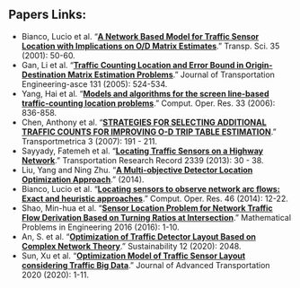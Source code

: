## Papers Links: 
- Bianco, Lucio et al. “[**A Network Based Model for Traffic Sensor Location with Implications on O/D Matrix Estimates**](https://www.jstor.org/stable/pdf/25768939.pdf?refreqid=excelsior%3Af906529efbec8c1d837c77b31c022ddf).” Transp. Sci. 35 (2001): 50-60. 
- Gan, Li et al. “[**Traffic Counting Location and Error Bound in Origin-Destination Matrix Estimation Problems**](https://ascelibrary.org/doi/pdf/10.1061/%28ASCE%290733-947X%282005%29131%3A7%28524%29).” Journal of Transportation Engineering-asce 131 (2005): 524-534. 
- Yang, Hai et al. “[**Models and algorithms for the screen line-based traffic-counting location problems**](https://www.sciencedirect.com/science/article/pii/S0305054804002011).” Comput. Oper. Res. 33 (2006): 836-858. 
- Chen, Anthony et al. “[**STRATEGIES FOR SELECTING ADDITIONAL TRAFFIC COUNTS FOR IMPROVING O-D TRIP TABLE ESTIMATION**](https://www.tandfonline.com/doi/pdf/10.1080/18128600708685673).” Transportmetrica 3 (2007): 191 - 211.
- Sayyady, Fatemeh et al. “[**Locating Traffic Sensors on a Highway Network**](https://journals.sagepub.com/doi/pdf/10.3141/2339-04).” Transportation Research Record 2339 (2013): 30 - 38. 
- Liu, Yang and Ning Zhu. “[**A Multi-objective Detector Location Optimization Approach**](https://ascelibrary.org/doi/pdf/10.1061/9780784413623.172).” (2014).
- Bianco, Lucio et al. “[**Locating sensors to observe network arc flows: Exact and heuristic approaches**](https://pdf.sciencedirectassets.com/271709/1-s2.0-S0305054814X0002X/1-s2.0-S030505481300364X/main.pdf?X-Amz-Security-Token=IQoJb3JpZ2luX2VjEIf%2F%2F%2F%2F%2F%2F%2F%2F%2F%2FwEaCXVzLWVhc3QtMSJGMEQCID9RULCaECSkeHwOtOZysqh3Z3%2FlNy1yegNi%2FLbpeveNAiAt%2FsFXokxsLox4uUwT2hdqHwBMWoa1frxxQo1Z%2B0uH3CqDBAjw%2F%2F%2F%2F%2F%2F%2F%2F%2F%2F8BEAQaDDA1OTAwMzU0Njg2NSIMiAilfHf0AH%2Fkb%2FSvKtcDHkhsONjCVR%2BWIKdIgyXG1y%2FiLdSTLY9l4evDBVJ%2FI123kRRLPXhx5bGjbWqPVlKNK2KYc8R2g6bxwg9zsyRtVtI%2BATtOiNiVBAZ8nDiVQc3p%2BjGiokfk20ng40yw5cGO7IWw%2FNN6vZ89v2vb4qbGh5yhVS7sZsYbZ0Kox01zf1WzQ0EL%2FG%2Fc9FIU6fxSXa9LQw4G9JjQHnW14Sy15ghbmKBl66ynfMcJBfdasv16CfQel6ouemcKI66KJsEDCmnQXoDJlLnmNIQLLANaOYkTOHI2b5Qc18UuT4zsOLLBsgeeeplK0RDxYwGaAKfhLLm4ibf27uVUxvM7cQBrGF3AwxktWguvOkN2V1eDYjSyNlXlk07YgPfrIdD2nm4vFYpmwHz9ret83xpMTNCZkP2TbYUihnqb8wmnWp1CXw2ashigp1q1Tfh%2FyjtMXGdxt9khMOOQm%2BFUrns08DEpqSF4XPJ1NdXSGsoxKDNqxkkAcmja8QRpb%2FkDTbfyEDvsIKUapMaPAuMU0I4BmZ0VoG4DznvFI2uqOKDDX8d%2FcX2NJwXM7qJmSDsfSBVx19CznZu22U7wjUhZ2MoPR%2FenlHVgn0uh6NvpO8YLj8u7o9TM%2BDmfjo3c8o8wMMPE3IoGOqYBgsnkIAYpiO1t6GOIJJN7xbER%2FyBfGmudAhtHaF6Vp3scmpstsORC7GTpa2SrQkA1bQ%2BAQTACfqLqlj5CQBaHtNbuolw9PZs3883E2LzISM5fDZ5%2BWc86q%2Fgr23%2FQ%2F5n8ihssl0%2FZtyYjv7CZj9vEQczPaA5xBA8zAxkfJKa%2FaAjIBRG7neBKkshvtCpLzMvU%2BS6p2Q%2Bi%2BSmryi46WJS62JAbKsdlGg%3D%3D&X-Amz-Algorithm=AWS4-HMAC-SHA256&X-Amz-Date=20211001T155941Z&X-Amz-SignedHeaders=host&X-Amz-Expires=300&X-Amz-Credential=ASIAQ3PHCVTY4QOOOI5N%2F20211001%2Fus-east-1%2Fs3%2Faws4_request&X-Amz-Signature=748aaaa44ad48f895af7f94ef87708927b2a5561985b63de6d8ff554a16b643b&hash=00de9a6bf8414dc5190b067b59950becbc65c3bd35deca9b7b3fa04074bb0a1a&host=68042c943591013ac2b2430a89b270f6af2c76d8dfd086a07176afe7c76c2c61&pii=S030505481300364X&tid=spdf-205e4125-69d9-4eed-b89a-756d1a349ebc&sid=00c02c198710b34a11899e5721eef6f434f3gxrqa&type=client).” Comput. Oper. Res. 46 (2014): 12-22. 
- Shao, Min-hua et al. “[**Sensor Location Problem for Network Traffic Flow Derivation Based on Turning Ratios at Intersection**](https://pdfs.semanticscholar.org/df5b/29cf8303ec89779e38be9c3db315fc81a715.pdf?_ga=2.50322342.1676316316.1632943849-1193447606.1623176910).” Mathematical Problems in Engineering 2016 (2016): 1-10.
- An, S. et al. “[**Optimization of Traffic Detector Layout Based on Complex Network Theory**](file:///C:/Users/gs70055/AppData/Local/Temp/MicrosoftEdgeDownloads/019f1fd7-28ef-48e7-a7d3-4cac9c8296bc/sustainability-12-02048-v2.pdf).” Sustainability 12 (2020): 2048. 
- Sun, Xu et al. “[**Optimization Model of Traffic Sensor Layout considering Traffic Big Data**](https://pdfs.semanticscholar.org/6d3a/b16d7257de51bd57fb894435fcadfab4b5a8.pdf?_ga=2.16700598.1676316316.1632943849-1193447606.1623176910).” Journal of Advanced Transportation 2020 (2020): 1-11.
